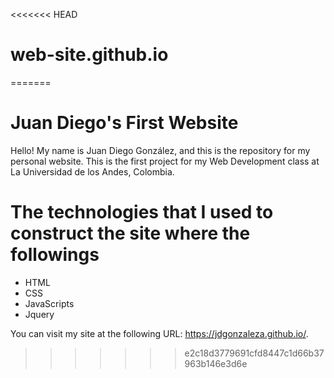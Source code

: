 <<<<<<< HEAD
# web-site.github.io
=======
# Juan Diego's First Website
Hello! My name is Juan Diego González, and this is the repository for my personal website.
This is the first project for my Web Development class at La Universidad de los Andes, Colombia.

#  The technologies that I used to construct the site where the followings
 - HTML
 - CSS
 - JavaScripts
 - Jquery
 
 You can visit my site at the following URL: https://jdgonzaleza.github.io/.
 
 
>>>>>>> e2c18d3779691cfd8447c1d66b37963b146e3d6e
